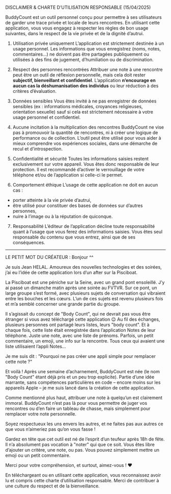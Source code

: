 DISCLAIMER & CHARTE D’UTILISATION RESPONSABLE (15/04/2025)

BuddyCount est un outil personnel conçu pour permettre à ses utilisateurs de garder une trace privée et locale de leurs rencontres. En utilisant cette application, vous vous engagez à respecter les règles de bon usage suivantes, dans le respect de la vie privée et de la dignité d’autrui.

1. Utilisation privée uniquement
L’application est strictement destinée à un usage personnel. Les informations que vous enregistrez (noms, notes, commentaires...) ne doivent pas être partagées publiquement ou utilisées à des fins de jugement, d’humiliation ou de discrimination.

2. Respect des personnes rencontrées
Attribuer une note à une rencontre peut être un outil de réflexion personnelle, mais cela doit rester **subjectif, bienveillant et confidentiel**. L’application **n’encourage en aucun cas la déshumanisation des individus** ou leur réduction à des critères d’évaluation.

3. Données sensibles
Vous êtes invité à ne pas enregistrer de données sensibles (ex : informations médicales, croyances religieuses, orientation sexuelle) sauf si cela est strictement nécessaire à votre usage personnel et confidentiel.

4. Aucune incitation à la multiplication des rencontres
BuddyCount ne vise pas à promouvoir la quantité de rencontres, ni à créer une logique de performance ou de collection. L’outil peut être utilisé pour vous aider à mieux comprendre vos expériences sociales, dans une démarche de recul et d’introspection.

5. Confidentialité et sécurité
Toutes les informations saisies restent exclusivement sur votre appareil. Vous êtes donc responsable de leur protection. Il est recommandé d’activer le verrouillage de votre téléphone et/ou de l’application si celle-ci le permet.

6. Comportement éthique
L’usage de cette application ne doit en aucun cas :
- porter atteinte à la vie privée d’autrui,
- être utilisé pour constituer des bases de données sur d’autres personnes,
- nuire à l’image ou à la réputation de quiconque.

7. Responsabilité
L’éditeur de l’application décline toute responsabilité quant à l’usage que vous ferez des informations saisies. Vous êtes seul responsable du contenu que vous entrez, ainsi que de ses conséquences.

---


LE PETIT MOT DU CRÉATEUR :
Bonjour ^^

Je suis Jean HELAL.
Amoureux des nouvelles technologies et des soirées,
j’ai eu l’idée de cette application lors d’un after sur la Pisciboat.

La Pisciboat est une péniche sur la Seine, avec un grand pont ensoleillé. J’y ai passé un dimanche matin après une soirée au FVTVR.
Sur ce pont, un large groupe s’est formé, avec plusieurs sujets de conversation qui vibraient entre les bouches et les cœurs.
L’un de ces sujets est revenu plusieurs fois et m’a semblé concerner une grande partie du groupe.

Il s’agissait du concept de "Body Count", qui ne devrait pas vous être étranger si vous avez téléchargé cette application 😉
Au fil des échanges, plusieurs personnes ont partagé leurs listes, leurs "body count".
Et à chaque fois, cette liste était enregistrée dans l’application Notes de leur téléphone.
Juste une note, avec une liste de prénoms. Parfois, un petit commentaire, un emoji, une info sur la rencontre.
Tous ceux qui avaient une liste utilisaient l’appli Notes…

Je me suis dit : "Pourquoi ne pas créer une appli simple pour remplacer cette note ?"

Et voilà ! Après une semaine d’acharnement, BuddyCount est née (le nom "Body Count" étant déjà pris et un peu trop explicite).
Partie d’une idée marrante, sans compétences particulières en code – encore moins sur les appareils Apple –
je me suis lancé dans la création de cette application.

Comme mentionné plus haut, attribuer une note à quelqu’un est clairement immoral.
BuddyCount n’est pas là pour vous permettre de juger vos rencontres ou d’en faire un tableau de chasse,
mais simplement pour remplacer votre note personnelle.

Soyez respectueux les uns envers les autres, et ne faites pas aux autres ce que vous n’aimeriez pas qu’on vous fasse !

Gardez en tête que cet outil est né de l’esprit d’un teufeur après 18h de fête. Il n’a absolument pas vocation à "noter" qui que ce soit.
Vous êtes libre d’ajouter un critère, une note, ou pas.
Vous pouvez simplement mettre un emoji ou un petit commentaire.

Merci pour votre compréhension, et surtout, aimez-vous ! ❤️

En téléchargeant ou en utilisant cette application, vous reconnaissez avoir lu et compris cette charte d’utilisation responsable. Merci de contribuer à une culture du respect et de la bienveillance.

